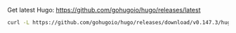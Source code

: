
Get latest Hugo: https://github.com/gohugoio/hugo/releases/latest

```bash
curl -L https://github.com/gohugoio/hugo/releases/download/v0.147.3/hugo_0.147.3_linux-amd64.tar.gz | tar zxf - -C /usr/local/bin/
```
